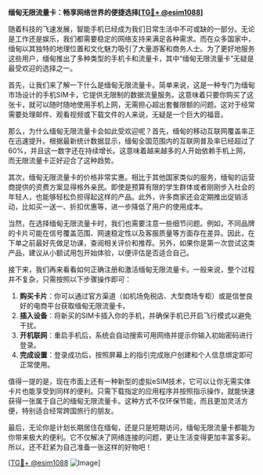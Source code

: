 **缅甸无限流量卡：畅享网络世界的便捷选择[[TG💪+ @esim1088](https://t.me/s/esim1088)]**

随着科技的飞速发展，智能手机已经成为我们日常生活中不可或缺的一部分。无论是工作还是娱乐，我们都需要稳定的网络支持来满足各种需求。而在众多国家中，缅甸以其独特的地理位置和文化魅力吸引了大量游客和商务人士。为了更好地服务这些用户，缅甸推出了多种类型的手机卡和流量卡，其中“缅甸无限流量卡”无疑是最受欢迎的选择之一。

首先，让我们来了解一下什么是缅甸无限流量卡。简单来说，这是一种专门为缅甸市场设计的手机SIM卡，它提供无限制的数据流量服务。这意味着只要你购买了这张卡，就可以随时随地使用手机上网，无需担心超出套餐限额的问题。这对于经常需要处理邮件、观看视频或下载文件的人来说，无疑是一个巨大的福音。

那么，为什么缅甸无限流量卡会如此受欢迎呢？首先，缅甸的移动互联网覆盖率正在迅速提升。根据最新统计数据显示，缅甸全国范围内的互联网普及率已经超过了60%，并且这一数字还在持续增长。这意味着越来越多的人开始依赖手机上网，而无限流量卡正好迎合了这种趋势。

其次，缅甸无限流量卡的价格非常实惠。相比于其他国家类似的服务，缅甸的运营商提供的资费方案显得格外亲民。即使是预算有限的学生群体或者刚刚步入社会的年轻人，也能够轻松负担得起这样的产品。此外，许多商家还会定期推出促销活动，比如买一送一、折扣优惠等，进一步降低了用户的使用成本。

当然，在选择缅甸无限流量卡时，我们也需要注意一些细节问题。例如，不同品牌的卡片可能在信号覆盖范围、网速稳定性以及客服质量等方面存在差异。因此，在下单之前最好先做足功课，查阅相关评价和推荐。另外，如果你是第一次尝试这类产品，建议从小额试用包开始体验，以便评估是否适合自己。

接下来，我们再来看看如何正确注册和激活缅甸无限流量卡。一般来说，整个过程并不复杂，只需按照以下步骤操作即可：

1. **购买卡片**：你可以通过官方渠道（如机场免税店、大型商场专柜）或是信誉良好的电商平台获取缅甸无限流量卡。
2. **插入设备**：将新买的SIM卡插入你的手机，并确保手机已开启飞行模式以避免干扰。
3. **开机联网**：重启手机后，系统会自动搜索可用网络并提示你输入初始密码进行登录。
4. **完成设置**：登录成功后，按照屏幕上的指引完成账户创建和个人信息绑定即可正常使用。

值得一提的是，现在市面上还有一种新型的虚拟eSIM技术，它可以让你无需实体卡片也能享受到同样的便利。只需下载指定的应用程序并按照指示操作，就能快速获得一张属于自己的缅甸无限流量卡。这种方式不仅环保节能，而且更加灵活方便，特别适合经常跨国旅行的朋友。

最后，无论你是计划长期居住在缅甸，还是只是短期访问，缅甸无限流量卡都能为你带来极大的便利。它不仅解决了网络连接的问题，更让生活变得更加丰富多彩。所以，还不赶紧为自己准备一张这样的好物吧！

[[TG💪+ @esim1088](https://t.me/s/esim1088) ![Image](https://i.postimg.cc/4NQfJmqS/Snipaste-2025-05-13-00-14-12.png)]